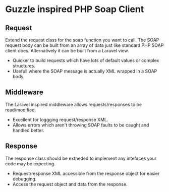 # Guzzle inspired PHP Soap Client

## Request
Extend the request class for the soap function you want to call. The SOAP request body can be built from an array of data just like standard PHP SOAP client does. Alternatively it can be built from a Laravel view.

- Quicker to build requests which have lots of default values or complex structures.
- Usefull where the SOAP message is actually XML wrapped in a SOAP body.

## Middleware
The Laravel inspired middleware allows requests/responses to be read/modified. 

- Excellent for loggging request/response XML.
- Allows errors which aren't throwing SOAP faults to be caught and handled better.

## Response
The response class should be extneded to implement any intefaces your code may be expecting.

- Request/response XML accessible from the response object for easier debugging.
- Access the request object and data from the response.
